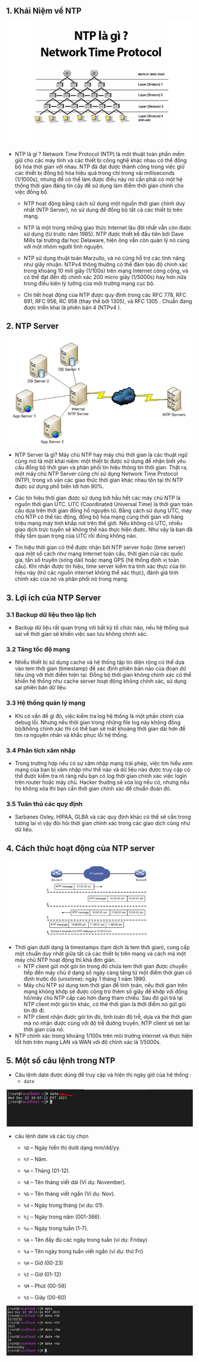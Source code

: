 ## 1. Khái Niệm về NTP
<img src="img/ntp1.png">

- NTP là gì ? Network Time Protocol (NTP) là một thuật toán phần mềm giữ cho các máy tính và các thiết bị công nghệ khác nhau có thể đồng bộ hóa thời gian với nhau. NTP đã đạt được thành công trong việc giữ các thiết bị đồng bộ hóa hiệu quả trong chỉ trong vài milliseconds (1/1000s), nhưng để có thể làm được điều này nó cần phải có một hệ thống thời gian đáng tin cậy để sử dụng làm điểm thời gian chính cho việc đồng bộ.
    + NTP hoạt động bằng cách sử dụng một nguồn thời gian chính duy nhất (NTP Server), nó sử dụng để đồng bộ tất cả các thiết bị trên mạng.

    + NTP là một trong những giao thức Internet lâu đời nhất vẫn còn được sử dụng (từ trước năm 1985). NTP được thiết kế đầu tiên bởi Dave Mills tại trường đại học Delaware, hiện ông vẫn còn quản lý nó cùng với một nhóm người tình nguyện.
    + NTP sử dụng thuật toán Marzullo, và nó cũng hỗ trợ các tính năng như giây nhuận. NTPv4 thông thường có thể đảm bảo độ chính xác trong khoảng 10 mili giây (1/100s) trên mạng Internet công cộng, và có thể đạt đến độ chính xác 200 micro giây (1/5000s) hay hơn nữa trong điều kiện lý tưởng của môi trường mạng cục bộ.
    + Chi tiết hoạt động của NTP được quy định trong các RFC 778, RFC 891, RFC 956, RC 958 (thay thế bởi 1305), và RFC 1305 . Chuẩn đang được triển khai là phiên bản 4 (NTPv4 ).

## 2. NTP Server
<img src="img/ntp2.png">

- NTP Server là gì? Máy chủ NTP hay máy chủ thời gian là các thuật ngữ cùng mô tả một khái niệm: một thiết bị được sử dụng để nhận biết yêu cầu đồng bộ thời gian và phân phối tín hiệu thông tin thời gian. Thật ra, một máy chủ NTP Server cũng chỉ sử dụng Network Time Protocol (NTP), trong vô vàn các giao thức thời gian khác nhau tồn tại thì NTP được sử dụng phổ biến tới hơn 90%.
- Các tín hiệu thời gian được sử dụng bởi hầu hết các máy chủ NTP là nguồn thời gian UTC. UTC (Coordinated Universal Time) là thời gian toàn cầu dựa trên thời gian đồng hồ nguyên tử. Bằng cách sử dụng UTC, máy chủ NTP có thể tác động, đồng bộ hóa mạng cùng thời gian với hàng triệu mạng máy tính khắp nơi trên thế giới. Nếu không có UTC, nhiều giao dịch trực tuyến sẽ không thể nào thực hiện được. Như vậy là bạn đã thấy tầm quan trọng của UTC rồi đúng không nào.

- Tín hiệu thời gian có thể được nhận bởi NTP server hoặc (time server) qua một số cách như mạng Internet toàn cầu, thời gian của các quốc gia, tần số truyền (sóng dài) hoặc mạng GPS (hệ thống định vị toàn cầu). Khi nhận được tín hiệu, time server kiểm tra tính xác thực của tín hiệu này (trừ các nguồn internet không thể xác thực), đánh giá tính chính xác của nó và phân phối nó trong mạng.

## 3. Lợi ích của NTP Server 
### 3.1 Backup dữ liệu theo lập lịch
- Backup dữ liệu rất quan trọng với bất kỳ tổ chức nào, nếu hệ thống quá sai về thời gian sẽ khiến việc sao lưu không chính xác.

### 3.2 Tăng tốc độ mạng
- Nhiều thiết bị sử dụng cache và hệ thống tập tin diện rộng có thể dựa vào tem thời gian  (timestamp) để xác định phiên bản nào của đoạn dữ liệu ứng với thời điểm hiện tại. Đồng bộ thời gian không chính xác có thể khiến hệ thống như cache server hoạt động không chính xác, sử dụng sai phiên bản dữ liệu.

### 3.3 Hệ thống quản lý mạng
- Khi có vấn đề gì đó, việc kiểm tra log hệ thống là một phần chính của debug lỗi. Nhưng nếu thời gian trong những file log này không đồng bộ/không chính xác thì có thể bạn sẽ mất khoảng thời gian dài hơn để tìm ra nguyên nhân và khắc phục lỗi hệ thống.

### 3.4 Phân tích xâm nhập
- Trong trường hợp nếu có sự xâm nhập mạng trái phép, việc tìm hiểu xem mạng của bạn bị xâm nhập như thế nào và dữ liệu nào được truy cập có thể được kiểm tra rõ ràng nếu bạn có log thời gian chính xác việc login trên router hoặc máy chủ. Hacker thường sẽ xóa log nếu có, nhưng nếu họ không xóa thì bạn cần thời gian chính xác để chuẩn đoán đó.

### 3.5 Tuân thủ các quy định
- Sarbanes Oxley, HIPAA, GLBA và các quy định khác có thể sẽ cần trong tương lai vì vậy đòi hỏi thời gian chính xác trong các giao dịch cũng như dữ liệu.


## 4. Cách thức hoạt động của NTP server
<img src="img/ntp3.png">

- Thời gian dưới dạng là timestamps (tạm dịch là tem thời gian), cung cấp một chuẩn duy nhất giữa tất cả các thiết bị trên mạng và cách mà một máy chủ NTP hoạt động thì khá đơn giản.
    + NTP client gửi một gói tin trong đó chứa tem thời gian được chuyển tiếp đến máy chủ ở dạng số ngày càng tăng từ một điểm thời gian cố định trước đó (unixtime): ngày 1 tháng 1 năm 1990.
    + Máy chủ NTP sử dụng tem thời gian để tính toán, nếu thời gian trên mạng không khớp sẽ được cộng trừ thêm số giây để khớp với đồng hồ/máy chủ NTP cấp cao hơn đang tham chiếu. Sau đó gửi trả lại NTP client một gói tin khác, có thẻ thời gian là thời điểm nó gửi gói tin đó đi.
    + NTP client nhận được gói tin đó, tính toán độ trễ, dựa và thẻ thời gian mà nó nhận được cùng với độ trễ đường truyền, NTP client sẽ set lại thời gian của nó.
- NTP chính xác trong khoảng 1/100s trên môi trường internet và thực hiện tốt hơn trên mạng LAN và WAN với độ chính xác là 1/5000s.

## 5. Một số câu lệnh trong NTP
- Câu lệnh date được dùng để truy cập và hiện thị ngày giờ của hệ thống :
   + `date`
<img src="img/dat1.png">

- câu lệnh date và các tùy chọn
    + `%D` – Ngày hiển thị dưới dạng mm/dd/yy.

    + `%Y` – Năm.

    + `%m` – Tháng (01-12).

    + `%B` – Tên tháng viết dài (Ví dụ: November).

    + `%b` – Tên tháng viết ngắn (Ví dụ: Nov).

    + `%d` – Ngày trong tháng (ví dụ: 01).

    + `%j` – Ngày trong năm (001-366).

    + `%u` – Ngày trong tuần (1-7).

    + `%A` – Tên đầy đủ các ngày trong tuần (ví dụ: Friday)

    + `%a` – Tên ngày trong tuần viết ngắn (ví dụ: thứ Fri)

    + `%H` – Giờ (00-23)

    + `%I` – Giờ (01-12)

    + `%M` – Phút (00-59)

    + `%S` – Giây (00-60)

<img src="img/dat2.png">